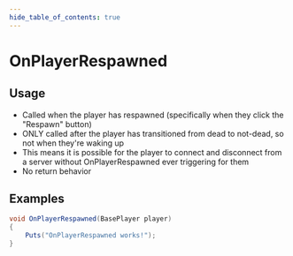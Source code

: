 ```yaml
---
hide_table_of_contents: true
---
```


# OnPlayerRespawned

## Usage

* Called when the player has respawned (specifically when they click the "Respawn" button)
* ONLY called after the player has transitioned from dead to not-dead, so not when they're waking up
* This means it is possible for the player to connect and disconnect from a server without OnPlayerRespawned ever triggering for them
* No return behavior

## Examples

```csharp title=""
void OnPlayerRespawned(BasePlayer player)
{
    Puts("OnPlayerRespawned works!");
}
```
